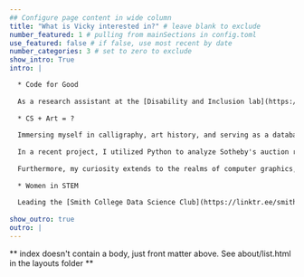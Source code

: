 ```yaml
---
## Configure page content in wide column
title: "What is Vicky interested in?" # leave blank to exclude
number_featured: 1 # pulling from mainSections in config.toml
use_featured: false # if false, use most recent by date
number_categories: 3 # set to zero to exclude
show_intro: True
intro: |

  * Code for Good
  
  As a research assistant at the [Disability and Inclusion lab](https://scao53.github.io/), I focused on analyzing environmental barriers for disabled employees across industries. Our team attended the ASA [Women in Statistical and Data Science Conference](https://ww2.amstat.org/meetings/wsds/2023/conferenceinfo.cfm) 2023 in Seattle. Additionally, I leveraged technology by creating a PostgreSQL dashboard to monitor garbage delivery to 40k+ households, contributing to the improvement of [Ningbo City](https://en.wikipedia.org/wiki/Ningbo)'s garbage sorting system. At [Crib LLC](https://linktr.ee/crib.subleasing), I collaborated closely with the startup core team on tech solutions to enhance the accessibility and affordability of housing resources in NYC. Whether analyzing data or developing applications, my greatest satisfaction lies in leveraging technology for tangible positive impact, contributing to making the world a better place.
  
  * CS + Art = ?
  
  Immersing myself in calligraphy, art history, and serving as a database intern at the [SCMA](https://scma.smith.edu/) has profoundly shaped my life and aspirations. Art, being a profound reflection of its respective era, encapsulates the essence of culture, education, and aesthetic appreciation, fueling my desire to utilize machine learning as a tool for investigating the connections, evolution, and migrations of artwork across different periods, as well as applying database skills to enhance artwork archiving in institutions. 
 
  In a recent project, I utilized Python to analyze Sotheby's auction records of artworks and automated the process of archiving SCMA invoice documents into the Mimsy database. 
  
  Furthermore, my curiosity extends to the realms of computer graphics, where I aim to explore the intersection of technology and artistic expression.
  
  * Women in STEM
  
  Leading the [Smith College Data Science Club](https://linktr.ee/smithiesinsds) as president, my commitment is to enhance our campus with additional resources and cultivate an inclusive and friendly environment for girls. Through the initiation of the podcast '[SibTalk - Data Science Journey](https://open.spotify.com/show/1XNRFeVs3gOGnfzRT1c51T?si=c6bfaaf74a8943e5&nd=1)', with episodes available on Spotify, I lead the club in interviewing accomplished alumni. This initiative allows aspiring data enthusiasts to learn from their experiences, empowering them wherever and whenever they may be. Additionally, I have recently founded and prepared the [Girls Who Code](https://girlswhocode.com/) college loop at Smith, which will be officially launched in Spring 2024.
  
show_outro: true
outro: |
---
```


** index doesn't contain a body, just front matter above.
See about/list.html in the layouts folder **
